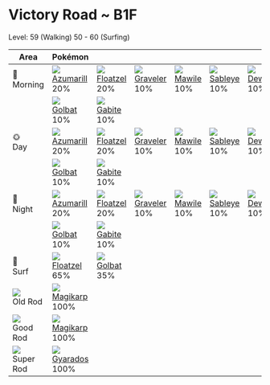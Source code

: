 # Victory Road ~ B1F
Level: 59 (Walking) 50 - 60 (Surfing)

Area                         | Pokémon                          | &nbsp;                          | &nbsp;                          | &nbsp;                        | &nbsp;                         | &nbsp;                         | 
---                          | ---                              | ---                             | ---                             | ---                           | ---                            | ---                            | 
🌅<br>Morning                 | ![][184]<br> [Azumarill]<br> 20% | ![][419]<br> [Floatzel]<br> 20% | ![][075]<br> [Graveler]<br> 10% | ![][303]<br> [Mawile]<br> 10% | ![][302]<br> [Sableye]<br> 10% | ![][087]<br> [Dewgong]<br> 10% | 
&nbsp;                       | ![][042]<br> [Golbat]<br> 10%    | ![][444]<br> [Gabite]<br> 10%   | &nbsp;                          | &nbsp;                        | &nbsp;                         | &nbsp;                         | 
🌞<br>Day                     | ![][184]<br> [Azumarill]<br> 20% | ![][419]<br> [Floatzel]<br> 20% | ![][075]<br> [Graveler]<br> 10% | ![][303]<br> [Mawile]<br> 10% | ![][302]<br> [Sableye]<br> 10% | ![][087]<br> [Dewgong]<br> 10% | 
&nbsp;                       | ![][042]<br> [Golbat]<br> 10%    | ![][444]<br> [Gabite]<br> 10%   | &nbsp;                          | &nbsp;                        | &nbsp;                         | &nbsp;                         | 
🌙<br>Night                   | ![][184]<br> [Azumarill]<br> 20% | ![][419]<br> [Floatzel]<br> 20% | ![][075]<br> [Graveler]<br> 10% | ![][303]<br> [Mawile]<br> 10% | ![][302]<br> [Sableye]<br> 10% | ![][087]<br> [Dewgong]<br> 10% | 
&nbsp;                       | ![][042]<br> [Golbat]<br> 10%    | ![][444]<br> [Gabite]<br> 10%   | &nbsp;                          | &nbsp;                        | &nbsp;                         | &nbsp;                         | 
🌊<br> Surf                   | ![][419]<br> [Floatzel]<br> 65%  | ![][042]<br> [Golbat]<br> 35%   | &nbsp;                          | &nbsp;                        | &nbsp;                         | &nbsp;                         | 
![][old-rod]<br> Old Rod     | ![][129]<br> [Magikarp]<br> 100% | &nbsp;                          | &nbsp;                          | &nbsp;                        | &nbsp;                         | &nbsp;                         | 
![][good-rod]<br> Good Rod   | ![][129]<br> [Magikarp]<br> 100% | &nbsp;                          | &nbsp;                          | &nbsp;                        | &nbsp;                         | &nbsp;                         | 
![][super-rod]<br> Super Rod | ![][130]<br> [Gyarados]<br> 100% | &nbsp;                          | &nbsp;                          | &nbsp;                        | &nbsp;                         | &nbsp;                         | 

[Golbat]: ../../pokemon_changes/042/
[Graveler]: ../../pokemon_changes/075/
[Dewgong]: ../../pokemon_changes/087/
[Magikarp]: ../../pokemon_changes/129/
[Gyarados]: ../../pokemon_changes/130/
[Azumarill]: ../../pokemon_changes/184/
[Sableye]: ../../pokemon_changes/302/
[Mawile]: ../../pokemon_changes/303/
[Floatzel]: ../../pokemon_changes/419/
[Gabite]: ../../pokemon_changes/444/
[good-rod]: ../img/items/good-rod.png
[old-rod]: ../img/items/old-rod.png
[super-rod]: ../img/items/super-rod.png
[042]: ../img/pokemon/042.png
[075]: ../img/pokemon/075.png
[087]: ../img/pokemon/087.png
[129]: ../img/pokemon/129.png
[130]: ../img/pokemon/130.png
[184]: ../img/pokemon/184.png
[302]: ../img/pokemon/302.png
[303]: ../img/pokemon/303.png
[419]: ../img/pokemon/419.png
[444]: ../img/pokemon/444.png
